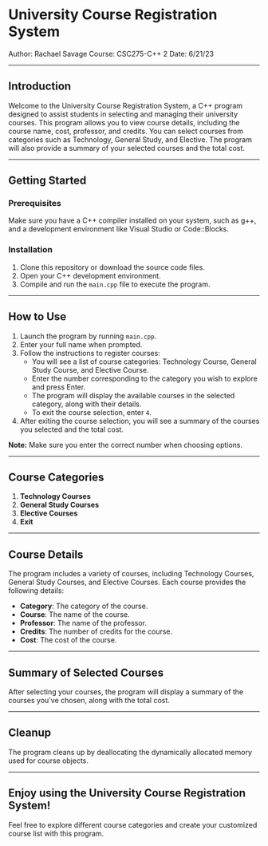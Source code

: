 # University Course Registration System

Author: Rachael Savage
Course: CSC275-C++ 2
Date: 6/21/23

---

## Introduction

Welcome to the University Course Registration System, a C++ program designed to assist students in selecting and managing their university courses. This program allows you to view course details, including the course name, cost, professor, and credits. You can select courses from categories such as Technology, General Study, and Elective. The program will also provide a summary of your selected courses and the total cost.

---

## Getting Started

### Prerequisites

Make sure you have a C++ compiler installed on your system, such as g++, and a development environment like Visual Studio or Code::Blocks.

### Installation

1. Clone this repository or download the source code files.
2. Open your C++ development environment.
3. Compile and run the `main.cpp` file to execute the program.

---

## How to Use

1. Launch the program by running `main.cpp`.
2. Enter your full name when prompted.
3. Follow the instructions to register courses:
   - You will see a list of course categories: Technology Course, General Study Course, and Elective Course.
   - Enter the number corresponding to the category you wish to explore and press Enter.
   - The program will display the available courses in the selected category, along with their details.
   - To exit the course selection, enter `4`.
4. After exiting the course selection, you will see a summary of the courses you selected and the total cost.

**Note:** Make sure you enter the correct number when choosing options.

---

## Course Categories

1. **Technology Courses**
2. **General Study Courses**
3. **Elective Courses**
4. **Exit**

---

## Course Details

The program includes a variety of courses, including Technology Courses, General Study Courses, and Elective Courses. Each course provides the following details:

- **Category**: The category of the course.
- **Course**: The name of the course.
- **Professor**: The name of the professor.
- **Credits**: The number of credits for the course.
- **Cost**: The cost of the course.

---

## Summary of Selected Courses

After selecting your courses, the program will display a summary of the courses you've chosen, along with the total cost.

---

## Cleanup

The program cleans up by deallocating the dynamically allocated memory used for course objects.

---

## Enjoy using the University Course Registration System!

Feel free to explore different course categories and create your customized course list with this program.


